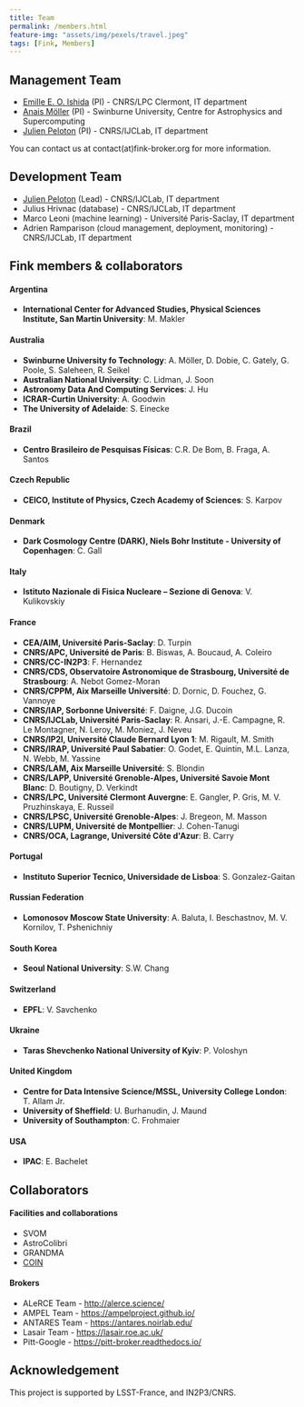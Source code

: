 ```yaml
---
title: Team
permalink: /members.html
feature-img: "assets/img/pexels/travel.jpeg"
tags: [Fink, Members]
---
```


## Management Team

- [Emille E. O. Ishida](https://www.emilleishida.com/) (PI) - CNRS/LPC Clermont, IT department
- [Anais Möller](http://anaismoller.github.io) (PI) - Swinburne University, Centre for Astrophysics and Supercomputing
- [Julien Peloton](https://github.com/JulienPeloton) (PI) - CNRS/IJCLab, IT department

You can contact us at contact(at)fink-broker.org for more information.

## Development Team

- [Julien Peloton](https://github.com/JulienPeloton) (Lead) - CNRS/IJCLab, IT department
- Julius Hrivnac (database) - CNRS/IJCLab, IT department
- Marco Leoni (machine learning) - Université Paris-Saclay, IT department
- Adrien Ramparison (cloud management, deployment, monitoring) - CNRS/IJCLab, IT department

## Fink members & collaborators

#### Argentina

* **International Center for Advanced Studies, Physical Sciences Institute, San Martin University**: M. Makler

#### Australia
* **Swinburne University fo Technology**: A. Möller, D. Dobie, C. Gately, G. Poole, S. Saleheen, R. Seikel
* **Australian National University**: C. Lidman, J. Soon
* **Astronomy Data And Computing Services**: J. Hu
* **ICRAR-Curtin University**: A. Goodwin
* **The University of Adelaide**: S. Einecke

#### Brazil

* **Centro Brasileiro de Pesquisas Físicas**: C.R. De Bom, B. Fraga, A. Santos

#### Czech Republic

* **CEICO, Institute of Physics, Czech Academy of Sciences**: S. Karpov

#### Denmark

* **Dark Cosmology Centre (DARK), Niels Bohr Institute - University of Copenhagen**: C. Gall

#### Italy

* **Istituto Nazionale di Fisica Nucleare – Sezione di Genova**: V. Kulikovskiy

#### France

* **CEA/AIM, Université Paris-Saclay**: D. Turpin
* **CNRS/APC, Université de Paris**: B. Biswas, A. Boucaud, A. Coleiro
* **CNRS/CC-IN2P3**: F. Hernandez
* **CNRS/CDS, Observatoire Astronomique de Strasbourg, Université de Strasbourg**: A. Nebot Gomez-Moran
* **CNRS/CPPM, Aix Marseille Université**: D. Dornic, D. Fouchez, G. Vannoye
* **CNRS/IAP, Sorbonne Université**: F. Daigne, J.G. Ducoin
* **CNRS/IJCLab, Université Paris-Saclay**: R. Ansari, J.-E. Campagne, R. Le Montagner, N. Leroy, M. Moniez, J. Neveu
* **CNRS/IP2I, Université Claude Bernard Lyon 1**: M. Rigault, M. Smith
* **CNRS/IRAP, Université Paul Sabatier**: O. Godet, E. Quintin, M.L. Lanza, N. Webb, M. Yassine
* **CNRS/LAM, Aix Marseille Université**: S. Blondin
* **CNRS/LAPP, Université Grenoble-Alpes, Université Savoie Mont Blanc**: D. Boutigny, D. Verkindt
* **CNRS/LPC, Université Clermont Auvergne**: E. Gangler, P. Gris, M. V.  Pruzhinskaya, E. Russeil
* **CNRS/LPSC, Université Grenoble-Alpes**: J. Bregeon, M. Masson
* **CNRS/LUPM, Université de Montpellier**: J. Cohen-Tanugi
* **CNRS/OCA, Lagrange, Université Côte d'Azur**: B. Carry

#### Portugal

* **Instituto Superior Tecnico, Universidade de Lisboa**: S. Gonzalez-Gaitan

#### Russian Federation

* **Lomonosov Moscow State University**: A. Baluta, I. Beschastnov, M. V. Kornilov, T. Pshenichniy 

#### South Korea

* **Seoul National University**: S.W. Chang

#### Switzerland

* **EPFL**: V. Savchenko

#### Ukraine

* **Taras Shevchenko National University of Kyiv**: P. Voloshyn

#### United Kingdom

* **Centre for Data Intensive Science/MSSL, University College London**: T. Allam Jr.
* **University of Sheffield**: U. Burhanudin, J. Maund
* **University of Southampton**: C. Frohmaier

#### USA

* **IPAC**: E. Bachelet


## Collaborators

#### Facilities and collaborations

- SVOM
- AstroColibri
- GRANDMA
- [COIN](https://cosmostatistics-initiative.org/)

#### Brokers

- ALeRCE Team - http://alerce.science/
- AMPEL Team - https://ampelproject.github.io/
- ANTARES Team - https://antares.noirlab.edu/
- Lasair Team - https://lasair.roe.ac.uk/
- Pitt-Google - https://pitt-broker.readthedocs.io/

## Acknowledgement

This project is supported by LSST-France, and IN2P3/CNRS.

